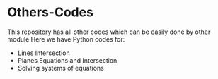 # Others-Codes
This repository has all other codes which can be easily done by other module
Here we have Python codes for:
- Lines Intersection
- Planes Equations and Intersection
- Solving systems of equations
